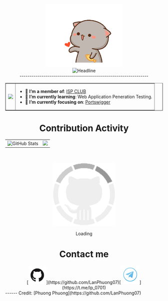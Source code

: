 <div>
    <div align=center>
        <img src="https://raw.githubusercontent.com/LanPhuong07/LanPhuong07/main/5bcbd0bd7c033c9d6f0ef6bf96effd72.gif" alt="Phương Phương" height="200"> <br </div>
        <div align=center>
            <img src="https://readme-typing-svg.herokuapp.com?color=%23FF27ED&height=55&lines=Hi+there%2C+I'm+Lan+Phuong;Newbie+-+Call+me+Chyyy;IS+-+Information+Security;Web+Application+Pentester" alt="Headline" />
            <br> ----------------------------------------------------------------
        </div>
        <div align=center>
            <table style="width:100%" border="none">
                <tr>
                    <th><img src="https://camo.githubusercontent.com/c18ad7d1f4275841d1d83ecd438d3fe514b1788f171259834f73fda02c719205/68747470733a2f2f7061312e6e61727669692e636f6d2f363538302f383039386336653932303733373638383965656230353332643966356130373233633464373366355f68712e676966"
                        /></th>
                    <td>
                        <ul>
                            <li>💌 <b>I’m a member of</b>: <a href="https://portswigger.net/web-security/all-labs/">ISP CLUB</a></li>
                            <li>🌱 <b>I’m currently learning</b>: Web Application Peneration Testing.</li>
                            <li>🎯 <b>I’m currently focusing on</b>: <a href="https://portswigger.net/web-security/all-labs/">Portswigger</a></li>
                        </ul>
                    </td>
                </tr>
            </table>
        </div>
        <div align=center>
            <h1>Contribution Activity</h1>
            <table>
                <tr>
                    <td><img src="https://github-readme-stats.vercel.app/api?username=LanPhuong07&show_icons=true&hide_border=true&&count_private=true&include_all_commits=true&theme=flag-india" alt="GitHub Stats" height="200" />
                </td>
                    <td><img src="http://github-readme-streak-stats.herokuapp.com?user=LanPhuong07&date_format=j%20M%5B%20Y%5D"></td>
                </tr>
            </table>
            <br>
        </div>
        <div align=center>
        <br>
            <img src="https://raw.githubusercontent.com/AhmedFathyDev/AhmedFathyDev/main/GitHub.gif" alt="GitHub Octocat Logo" height="200">
            <p>Loading</p>
        </div>
    </div>
    <div align=center>
        <h1>Contact me</h1>
        [<img src="https://raw.githubusercontent.com/LanPhuong07/LanPhuong07/master/img/github.png" alt="github logo" width="57">](https://github.com/LanPhuong07)[<img src="https://raw.githubusercontent.com/LanPhuong07/LanPhuong07/master/img/telegram.png"
            alt="tele logo" width="60">](https://t.me/lp_0701)
    </div>
    ------ 
    Credit: [Phuong Phuong](https://github.com/LanPhuong07)

